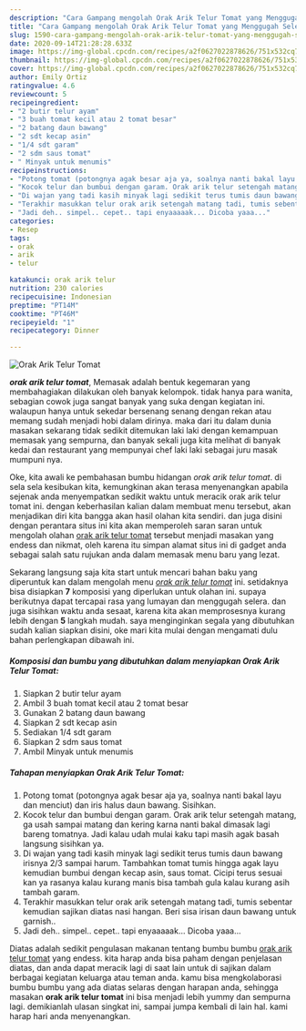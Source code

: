 ```yaml
---
description: "Cara Gampang mengolah Orak Arik Telur Tomat yang Menggugah Selera"
title: "Cara Gampang mengolah Orak Arik Telur Tomat yang Menggugah Selera"
slug: 1590-cara-gampang-mengolah-orak-arik-telur-tomat-yang-menggugah-selera
date: 2020-09-14T21:28:28.633Z
image: https://img-global.cpcdn.com/recipes/a2f0627022878626/751x532cq70/orak-arik-telur-tomat-foto-resep-utama.jpg
thumbnail: https://img-global.cpcdn.com/recipes/a2f0627022878626/751x532cq70/orak-arik-telur-tomat-foto-resep-utama.jpg
cover: https://img-global.cpcdn.com/recipes/a2f0627022878626/751x532cq70/orak-arik-telur-tomat-foto-resep-utama.jpg
author: Emily Ortiz
ratingvalue: 4.6
reviewcount: 5
recipeingredient:
- "2 butir telur ayam"
- "3 buah tomat kecil atau 2 tomat besar"
- "2 batang daun bawang"
- "2 sdt kecap asin"
- "1/4 sdt garam"
- "2 sdm saus tomat"
- " Minyak untuk menumis"
recipeinstructions:
- "Potong tomat (potongnya agak besar aja ya, soalnya nanti bakal layu dan menciut) dan iris halus daun bawang. Sisihkan."
- "Kocok telur dan bumbui dengan garam. Orak arik telur setengah matang, ga usah sampai matang dan kering karna nanti bakal dimasak lagi bareng tomatnya. Jadi kalau udah mulai kaku tapi masih agak basah langsung sisihkan ya."
- "Di wajan yang tadi kasih minyak lagi sedikit terus tumis daun bawang irisnya 2/3 sampai harum. Tambahkan tomat tumis hingga agak layu kemudian bumbui dengan kecap asin, saus tomat. Cicipi terus sesuai kan ya rasanya kalau kurang manis bisa tambah gula kalau kurang asih tambah garam."
- "Terakhir masukkan telur orak arik setengah matang tadi, tumis sebentar kemudian sajikan diatas nasi hangan. Beri sisa irisan daun bawang untuk garnish.."
- "Jadi deh.. simpel.. cepet.. tapi enyaaaaak... Dicoba yaaa..."
categories:
- Resep
tags:
- orak
- arik
- telur

katakunci: orak arik telur 
nutrition: 230 calories
recipecuisine: Indonesian
preptime: "PT14M"
cooktime: "PT46M"
recipeyield: "1"
recipecategory: Dinner

---
```



![Orak Arik Telur Tomat](https://img-global.cpcdn.com/recipes/a2f0627022878626/751x532cq70/orak-arik-telur-tomat-foto-resep-utama.jpg)

<b><i>orak arik telur tomat</i></b>, Memasak adalah bentuk kegemaran yang membahagiakan dilakukan oleh banyak kelompok. tidak hanya para wanita, sebagian cowok juga sangat banyak yang suka dengan kegiatan ini. walaupun hanya untuk sekedar bersenang senang dengan rekan atau memang sudah menjadi hobi dalam dirinya. maka dari itu dalam dunia masakan sekarang tidak sedikit ditemukan laki laki dengan kemampuan memasak yang sempurna, dan banyak sekali juga kita melihat di banyak kedai dan restaurant yang mempunyai chef laki laki sebagai juru masak mumpuni nya.



Oke, kita awali ke pembahasan bumbu hidangan <i>orak arik telur tomat</i>. di sela sela kesibukan kita, kemungkinan akan terasa menyenangkan apabila sejenak anda menyempatkan sedikit waktu untuk meracik orak arik telur tomat ini. dengan keberhasilan kalian dalam membuat menu tersebut, akan menjadikan diri kita bangga akan hasil olahan kita sendiri. dan juga disini dengan perantara situs ini kita akan memperoleh saran saran untuk mengolah olahan <u>orak arik telur tomat</u> tersebut menjadi masakan yang endess dan nikmat, oleh karena itu simpan alamat situs ini di gadget anda sebagai salah satu rujukan anda dalam memasak menu baru yang lezat.


Sekarang langsung saja kita start untuk mencari bahan baku yang diperuntuk kan dalam mengolah menu <u><i>orak arik telur tomat</i></u> ini. setidaknya bisa disiapkan <b>7</b> komposisi yang diperlukan untuk olahan ini. supaya berikutnya dapat tercapai rasa yang lumayan dan menggugah selera. dan juga sisihkan waktu anda sesaat, karena kita akan memprosesnya kurang lebih dengan <b>5</b> langkah mudah. saya menginginkan segala yang dibutuhkan sudah kalian siapkan disini, oke mari kita mulai dengan mengamati dulu bahan perlengkapan dibawah ini.

<!--inarticleads1-->

##### Komposisi dan bumbu yang dibutuhkan dalam menyiapkan Orak Arik Telur Tomat:

1. Siapkan 2 butir telur ayam
1. Ambil 3 buah tomat kecil atau 2 tomat besar
1. Gunakan 2 batang daun bawang
1. Siapkan 2 sdt kecap asin
1. Sediakan 1/4 sdt garam
1. Siapkan 2 sdm saus tomat
1. Ambil  Minyak untuk menumis




<!--inarticleads2-->

##### Tahapan menyiapkan Orak Arik Telur Tomat:

1. Potong tomat (potongnya agak besar aja ya, soalnya nanti bakal layu dan menciut) dan iris halus daun bawang. Sisihkan.
1. Kocok telur dan bumbui dengan garam. Orak arik telur setengah matang, ga usah sampai matang dan kering karna nanti bakal dimasak lagi bareng tomatnya. Jadi kalau udah mulai kaku tapi masih agak basah langsung sisihkan ya.
1. Di wajan yang tadi kasih minyak lagi sedikit terus tumis daun bawang irisnya 2/3 sampai harum. Tambahkan tomat tumis hingga agak layu kemudian bumbui dengan kecap asin, saus tomat. Cicipi terus sesuai kan ya rasanya kalau kurang manis bisa tambah gula kalau kurang asih tambah garam.
1. Terakhir masukkan telur orak arik setengah matang tadi, tumis sebentar kemudian sajikan diatas nasi hangan. Beri sisa irisan daun bawang untuk garnish..
1. Jadi deh.. simpel.. cepet.. tapi enyaaaaak... Dicoba yaaa...




Diatas adalah sedikit pengulasan makanan tentang bumbu bumbu <u>orak arik telur tomat</u> yang endess. kita harap anda bisa paham dengan penjelasan diatas, dan anda dapat meracik lagi di saat lain untuk di sajikan dalam berbagai kegiatan keluarga atau teman anda. kamu bisa mengkolaborasi bumbu bumbu yang ada diatas selaras dengan harapan anda, sehingga masakan <b>orak arik telur tomat</b> ini bisa menjadi lebih yummy dan sempurna lagi. demikianlah ulasan singkat ini, sampai jumpa kembali di lain hal. kami harap hari anda menyenangkan.
